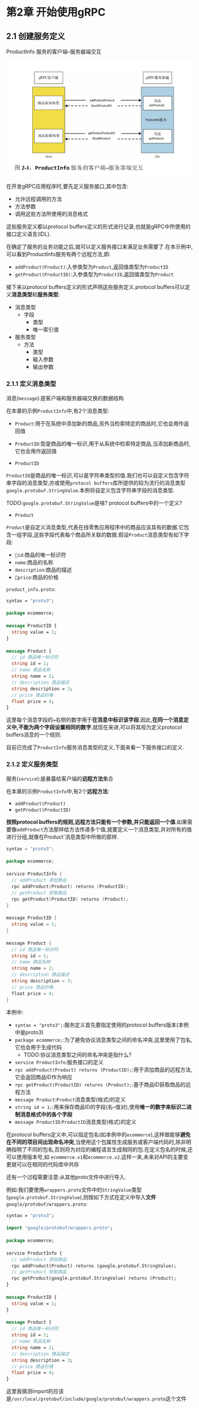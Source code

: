 # 第2章 开始使用gRPC

## 2.1 创建服务定义

ProductInfo 服务的客户端–服务器端交互

![ProductInfo服务的客户端–服务器端交互](../../img/chapter2/ProductInfo服务的客户端–服务器端交互.png)

在开发gRPC应用程序时,要先定义服务接口,其中包含:

- 允许远程调用的方法
- 方法参数
- 调用这些方法所使用的消息格式

这些服务定义都以protocol buffers定义的形式进行记录,也就是gRPC中所使用的接口定义语言(IDL).

在确定了服务的业务功能之后,就可以定义服务接口来满足业务需要了.在本示例中,可以看到ProductInfo服务有两个远程方法,即:

- `addProduct(Product)`:入参类型为`Product`,返回值类型为`ProductID`
- `getProduct(ProductID)`:入参类型为`ProductID`,返回值类型为`Product`

接下来以protocol buffers定义的形式声明这些服务定义.protocol buffers可以定义**消息类型**和**服务类型**:

- 消息类型
	- 字段
		- 类型
		- 唯一索引值
- 服务类型
	- 方法
		- 类型
		- 输入参数
		- 输出参数

### 2.1.1 定义消息类型

消息(`message`):是客户端和服务器端交换的数据结构

在本章的示例`ProductInfo`中,有2个消息类型:

- `Product`:用于在系统中添加新的商品,另外当检索特定的商品时,它也会用作返回值
- `ProductID`:型是商品的唯一标识,用于从系统中检索特定商品,当添加新商品时,它也会用作返回值

- `ProductID`

`ProductID`是商品的唯一标识,可以是字符串类型的值.我们也可以自定义包含字符串字段的消息类型,亦或使用`protocol buffers`库所提供的较为流行的消息类型 `google.protobuf.StringValue`.本例将自定义包含字符串字段的消息类型.

TODO:`google.protobuf.StringValue`是啥? protocol buffers中的一个定义?

- `Product`

`Product`是自定义消息类型,代表在线零售应用程序中的商品应该具有的数据.它包含一组字段,这些字段代表每个商品所关联的数据.假设`Product`消息类型有如下字段:

- `id`:商品的唯一标识符
- `name`:商品的名称
- `description`:商品的描述
- `price`:商品的价格

`product_info.proto`:

```proto
syntax = "proto3";

package ecommerce;

message ProductID {
  string value = 1;
}

message Product {
  // id 商品唯一标识符
  string id = 1;
  // name 商品名称
  string name = 2;
  // description 商品描述
  string description = 3;
  // price 商品价格
  float price = 4;
}
```

这里每个消息字段的`=`右侧的数字用于**在消息中标识该字段**.因此,**在同一个消息定义中,不能为两个字段设置相同的数字**.就现在来讲,可以将其视为定义protocol buffers消息的一个规则.

目前已完成了`ProductInfo`服务消息类型的定义,下面来看一下服务接口的定义.

### 2.1.2 定义服务类型

服务(`service`):是暴露给客户端的**远程方法**集合

在本章的示例`ProductInfo`中,有2个**远程方法**:

- `addProduct(Product)`
- `getProduct(ProductID)`

**按照protocol buffers的规则,远程方法只能有一个参数,并只能返回一个值**.如果需要像`addProduct`方法那样给方法传递多个值,就要定义一个消息类型,并对所有的值进行分组,就像在Product`消息类型中所做的那样.

```go
syntax = "proto3";

package ecommerce;

service ProductInfo {
  // addProduct 添加商品
  rpc addProduct(Product) returns (ProductID);
  // getProduct 获取商品
  rpc getProduct(ProductID) returns (Product);
}

message ProductID {
  string value = 1;
}

message Product {
  // id 商品唯一标识符
  string id = 1;
  // name 商品名称
  string name = 2;
  // description 商品描述
  string description = 3;
  // price 商品价格
  float price = 4;
}
```

本例中:

- `syntax = "proto3";`:服务定义首先要指定使用的protocol buffers版本(本例中是proto3)
- `package ecommerce;`:为了避免协议消息类型之间的命名冲突,这里使用了包名,它也会用于生成代码
	- TODO:协议消息类型之间的命名冲突是指什么?
- `service ProductInfo`:服务接口的定义
- `rpc addProduct(Product) returns (ProductID);`:用于添加商品的远程方法,它会返回商品ID作为响应
- `rpc getProduct(ProductID) returns (Product);`:基于商品ID获取商品的远程方法
- `message Product`:`Product`消息类型(格式)的定义
- `string id = 1;`:用来保存商品ID的字段(名–值对),使用**唯一的数字来标识二进制消息格式中的各个字段**
- `message ProductID`:`ProductID`消息类型(格式)的定义

在protocol buffers定义中,可以指定包名(如本例中的`ecommerce`),这样做能够**避免在不同的项目间出现命名冲突**,当使用这个包属性生成服务或客户端代码时,除非明确指明了不同的包名,否则将为对应的编程语言生成相同的包.在定义包名的时候,还可以使用版本号,如 `ecommerce.v1`和`ecommerce.v2`.这样一来,未来对API的主要变更就可以在相同的代码库中共存

还有一个过程需要注意:从其他proto文件中进行导入.

例如:我们要使用`wrappers.proto`文件中的`StringValue`类型(`google.protobuf.StringValue`),则按如下方式在定义中导入**文件**`google/protobuf/wrappers.proto`:

```proto
syntax = "proto3";

import "google/protobuf/wrappers.proto";

package ecommerce;

service ProductInfo {
  // addProduct 添加商品
  rpc addProduct(Product) returns (google.protobuf.StringValue);
  // getProduct 获取商品
  rpc getProduct(google.protobuf.StringValue) returns (Product);
}

message ProductID {
  string value = 1;
}

message Product {
  // id 商品唯一标识符
  string id = 1;
  // name 商品名称
  string name = 2;
  // description 商品描述
  string description = 3;
  // price 商品价格
  float price = 4;
}
```


这里我猜测import的应该是`/usr/local/protobuf/include/google/protobuf/wrappers.proto`这个文件